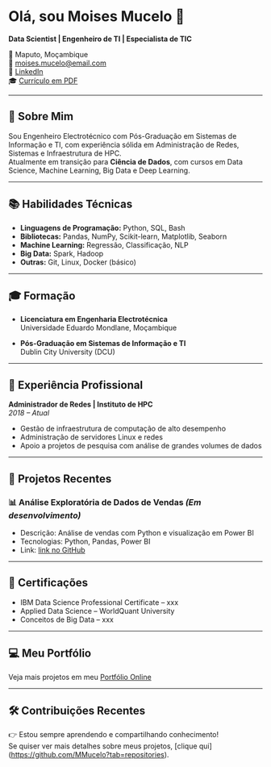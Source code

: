 # Olá, sou Moises Mucelo 👋

**Data Scientist | Engenheiro de TI | Especialista de TIC**

📍 Maputo, Moçambique  
📧 moises.mucelo@email.com  
🔗 [LinkedIn](https:)  
🎓 [Currículo em PDF](file)

---

## 🧠 Sobre Mim

Sou Engenheiro Electrotécnico com Pós-Graduação em Sistemas de Informação e TI, com experiência sólida em Administração de Redes, Sistemas e Infraestrutura de HPC.  
Atualmente em transição para **Ciência de Dados**, com cursos em Data Science, Machine Learning, Big Data e Deep Learning.

---

## 📚 Habilidades Técnicas

- **Linguagens de Programação:** Python, SQL, Bash
- **Bibliotecas:** Pandas, NumPy, Scikit-learn, Matplotlib, Seaborn
- **Machine Learning:** Regressão, Classificação, NLP
- **Big Data:** Spark, Hadoop
- **Outras:** Git, Linux, Docker (básico)

---

## 🎓 Formação

- **Licenciatura em Engenharia Electrotécnica**  
  Universidade Eduardo Mondlane, Moçambique

- **Pós-Graduação em Sistemas de Informação e TI**  
  Dublin City University (DCU)

---

## 🏢 Experiência Profissional

**Administrador de Redes | Instituto de HPC**  
*2018 – Atual*  
- Gestão de infraestrutura de computação de alto desempenho  
- Administração de servidores Linux e redes  
- Apoio a projetos de pesquisa com análise de grandes volumes de dados

---

## 📂 Projetos Recentes

### 📊 Análise Exploratória de Dados de Vendas *(Em desenvolvimento)*
- Descrição: Análise de vendas com Python e visualização em Power BI  
- Tecnologias: Python, Pandas, Power BI  
- Link: [link no GitHub]()


---

## 📜 Certificações

- IBM Data Science Professional Certificate – xxx  
- Applied Data Science – WorldQuant University  
- Conceitos de Big Data – xxx

---

## 💻 Meu Portfólio

Veja mais projetos em meu [Portfólio Online](https://MMucelo.github.io )

---

## 🛠 Contribuições Recentes

👉 Estou sempre aprendendo e compartilhando conhecimento!  
Se quiser ver mais detalhes sobre meus projetos, [clique qui] (https://github.com/MMucelo?tab=repositories).

